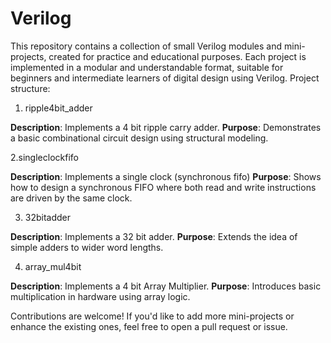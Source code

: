 # Verilog
This repository contains a collection of small Verilog modules and mini-projects, created for practice and educational purposes. Each project is implemented in a modular and understandable format, suitable for beginners and intermediate learners of digital design using Verilog.
Project structure: 
1. ripple4bit_adder

**Description**: Implements a 4 bit ripple carry adder.
**Purpose**: Demonstrates a basic combinational circuit design using structural modeling.

2.singleclockfifo

**Description**: Implements a single clock (synchronous fifo)
**Purpose**: Shows how to design a synchronous FIFO where both read and write instructions are driven by the same clock.

3. 32bitadder

**Description**: Implements a 32 bit adder.
**Purpose**: Extends the idea of simple adders to wider word lengths.

4. array_mul4bit

**Description**: Implements a 4 bit Array Multiplier.
**Purpose**: Introduces basic multiplication in hardware using array logic.

Contributions are welcome! If you'd like to add more mini-projects or enhance the existing ones, feel free to open a pull request or issue.